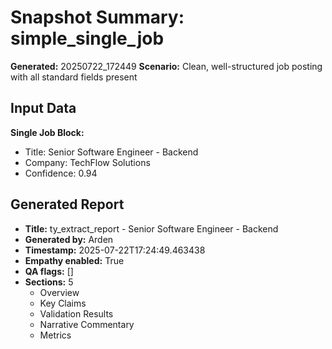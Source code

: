 # Snapshot Summary: simple_single_job

**Generated:** 20250722_172449
**Scenario:** Clean, well-structured job posting with all standard fields present

## Input Data
**Single Job Block:**
- Title: Senior Software Engineer - Backend
- Company: TechFlow Solutions
- Confidence: 0.94

## Generated Report
- **Title:** ty_extract_report - Senior Software Engineer - Backend
- **Generated by:** Arden
- **Timestamp:** 2025-07-22T17:24:49.463438
- **Empathy enabled:** True
- **QA flags:** []
- **Sections:** 5
  - Overview
  - Key Claims
  - Validation Results
  - Narrative Commentary
  - Metrics
